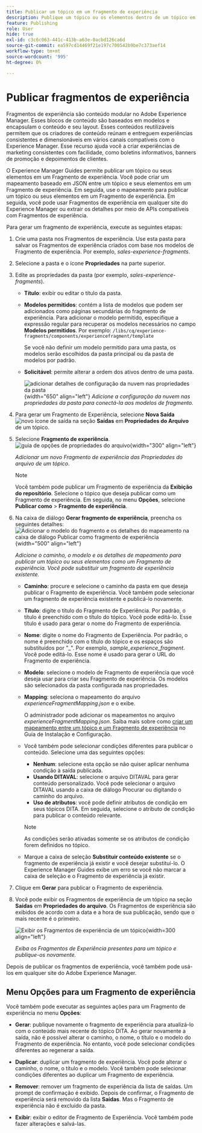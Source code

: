 ```yaml
---
title: Publicar um tópico em um fragmento de experiência
description: Publique um tópico ou os elementos dentro de um tópico em um Fragmento de experiência no AEM Guides.  Saiba como visualizar os Fragmentos de experiência presentes em um tópico e republicá-los.
feature: Publishing
role: User
hide: true
exl-id: c3c6c063-441c-413b-a63e-0acbd126ca6d
source-git-commit: ea597cd14469f21e197c700542b9be7c373aef14
workflow-type: tm+mt
source-wordcount: '995'
ht-degree: 0%

---
```


# Publicar fragmentos de experiência

Fragmentos de experiência são conteúdo modular no Adobe Experience Manager. Esses blocos de conteúdo são baseados em modelos e encapsulam o conteúdo e seu layout. Esses conteúdos reutilizáveis permitem que os criadores de conteúdo reúnam e entreguem experiências consistentes e dimensionáveis em vários canais compatíveis com o Experience Manager. Esse recurso ajuda você a criar experiências de marketing consistentes com facilidade, como boletins informativos, banners de promoção e depoimentos de clientes.

O Experience Manager Guides permite publicar um tópico ou seus elementos em um Fragmento de experiência. Você pode criar um mapeamento baseado em JSON entre um tópico e seus elementos em um Fragmento de experiência. Em seguida, use o mapeamento para publicar um tópico ou seus elementos em um Fragmento de experiência. Em seguida, você pode usar Fragmentos de experiência em qualquer site do Experience Manager ou extrair os detalhes por meio de APIs compatíveis com Fragmentos de experiência.




Para gerar um fragmento de experiência, execute as seguintes etapas:


1. Crie uma pasta nos Fragmentos de experiência. Use esta pasta para salvar os Fragmentos de experiência criados com base nos modelos de Fragmento de experiência. Por exemplo, *sales-experience-fragments*.
1. Selecione a pasta e o ícone **Propriedades** na parte superior.
1. Edite as propriedades da pasta (por exemplo, *sales-experience-fragments*).


   * **Título**: exibir ou editar o título da pasta.

   * **Modelos permitidos**: contém a lista de modelos que podem ser adicionados como páginas secundárias do fragmento de experiência. Para adicionar o modelo permitido, especifique a expressão regular para recuperar os modelos necessários no campo **Modelos permitidos**.
Por exemplo:
     `/libs/cq/experience-fragments/components/experiencefragment/template`

     Se você não definir um modelo permitido para uma pasta, os modelos serão escolhidos da pasta principal ou da pasta de modelos por padrão.
   * **Solicitável**: permite alterar a ordem dos ativos dentro de uma pasta.

     ![adicionar detalhes de configuração da nuvem nas propriedades da pasta](images/experience-fragment-folder-properties.png){width="650" align="left"}
     *Adicione a configuração da nuvem nas propriedades da pasta para conectá-la aos modelos de fragmento.*
1. Para gerar um Fragmento de Experiência, selecione **Nova Saída** ![novo ícone de saída](./images/Add_icon.svg) na seção **Saídas** em **Propriedades do Arquivo** de um tópico.
1. Selecione **Fragmento de experiência**.\
   ![guia de opções de propriedades do arquivo](./images/file-properties-outputs.png){width="300" align="left"}

   *Adicionar um novo Fragmento de experiência das Propriedades do arquivo de um tópico*.

   >[!NOTE]
   >
   > Você também pode publicar um Fragmento de experiência da **Exibição do repositório**. Selecione o tópico que deseja publicar como um Fragmento de experiência. Em seguida, no menu **Opções**, selecione **Publicar como** > **Fragmento de experiência**.

1. Na caixa de diálogo **Gerar fragmento de experiência**, preencha os seguintes detalhes:
   ![Adicionar o modelo do fragmento e os detalhes do mapeamento na caixa de diálogo Publicar como fragmento de experiência](images/experience-fragment-generate.png){width="500" align="left"}

   *Adicione o caminho, o modelo e os detalhes de mapeamento para publicar um tópico ou seus elementos como um Fragmento de experiência. Você pode substituir um fragmento de experiência existente.*

   * **Caminho**: procure e selecione o caminho da pasta em que deseja publicar o Fragmento de experiência. Você também pode selecionar um fragmento de experiência existente e publicá-lo novamente.
   * **Título**: digite o título do Fragmento de Experiência. Por padrão, o título é preenchido com o título do tópico. Você pode editá-lo. Esse título é usado para gerar o nome do Fragmento de experiência.
   * **Nome**: digite o nome do Fragmento de Experiência. Por padrão, o nome é preenchido com o título do tópico e os espaços são substituídos por &quot;_&quot;. Por exemplo, *sample_experience_fragment*. Você pode editá-lo. Esse nome é usado para gerar o URL do Fragmento de experiência.
   * **Modelo**: selecione o modelo de Fragmento de experiência que você deseja usar para criar seu Fragmento de experiência. Os modelos são selecionados da pasta configurada nas propriedades.
   * **Mapping**: seleciona o mapeamento do arquivo *experienceFragmentMapping.json* e o exibe.



     O administrador pode adicionar os mapeamentos no arquivo *experienceFragmentMapping.json*.  Saiba mais sobre como [criar um mapeamento entre um tópico e um Fragmento de experiência](/help/product-guide/cs-install-guide/conf-experience-fragment-mapping-cs.md) no Guia de Instalação e Configuração.

   * Você também pode selecionar condições diferentes para publicar o conteúdo.  Selecione uma das seguintes opções:


      * **Nenhum**: selecione esta opção se não quiser aplicar nenhuma condição à saída publicada.
      * **Usando DITAVAL**: selecione o arquivo DITAVAL para gerar conteúdo personalizado. Você pode selecionar o arquivo DITAVAL usando a caixa de diálogo Procurar ou digitando o caminho do arquivo.
      * **Uso de atributos**: você pode definir atributos de condição em seus tópicos DITA. Em seguida, selecione o atributo de condição para publicar o conteúdo relevante.

     >[!NOTE]
     > 
     >As condições serão ativadas somente se os atributos de condição forem definidos no tópico.


   * Marque a caixa de seleção **Substituir conteúdo existente** se o fragmento de experiência já existir e você desejar substituí-lo. O Experience Manager Guides exibe um erro se você não marcar a caixa de seleção e o Fragmento de experiência já existir.
1. Clique em **Gerar** para publicar o Fragmento de experiência.
1. Você pode exibir os Fragmentos de experiência de um tópico na seção **Saídas** em **Propriedades do arquivo**. Os Fragmentos de experiência são exibidos de acordo com a data e a hora de sua publicação, sendo que o mais recente é o primeiro.

   ![Exibir os Fragmentos de experiência de um tópico](images/experience-fragment-outputs.png){width=300 align=&quot;left&quot;}

   *Exiba os Fragmentos de Experiência presentes para um tópico e publique-os novamente.*




Depois de publicar os fragmentos de experiência, você também pode usá-los em qualquer site do Adobe Experience Manager.


## Menu Opções para um Fragmento de experiência

Você também pode executar as seguintes ações para um Fragmento de experiência no menu **Opções**:

* **Gerar**: publique novamente o fragmento de experiência para atualizá-lo com o conteúdo mais recente do tópico DITA. Ao gerar novamente a saída, não é possível alterar o caminho, o nome, o título e o modelo do Fragmento de experiência. No entanto, você pode selecionar condições diferentes ao regenerar a saída.

* **Duplicar**: duplicar um fragmento de experiência. Você pode alterar o caminho, o nome, o título e o modelo. Você também pode selecionar condições diferentes ao duplicar um Fragmento de experiência.

* **Remover**: remover um fragmento de experiência da lista de saídas. Um prompt de confirmação é exibido. Depois de confirmar, o Fragmento de experiência será removido da lista **Saídas**. Mas o Fragmento de experiência não é excluído da pasta.

* **Exibir**: exibir o editor de Fragmento de Experiência. Você também pode fazer alterações e salvá-las.
